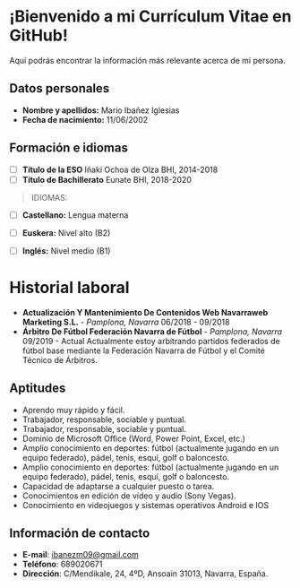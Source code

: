 # ¡Bienvenido a mi Currículum Vitae en GitHub!

Aquí podrás encontrar la información más relevante acerca de mi persona.
## Datos personales

 - **Nombre y apellidos:** Mario Ibañez Iglesias
 - **Fecha de nacimiento:** 11/06/2002
 

## Formación e idiomas

 - [ ] **Título de la ESO** Iñaki Ochoa de Olza BHI, 2014-2018
 - [ ] **Título de Bachillerato** Eunate BHI, 2018-2020

> IDIOMAS:
> 
 - [ ] **Castellano:** Lengua materna
 - [ ] **Euskera:** Nivel alto (B2)
 - [ ] **Inglés:** Nivel medio (B1)

 

 

# Historial laboral

 - **Actualización Y Mantenimiento De Contenidos Web Navarraweb
Marketing S.L.** - *Pamplona, Navarra*
06/2018 - 09/2018
 - **Árbitro De Fútbol Federación Navarra de Fútbol** - *Pamplona, Navarra* 09/2019 - Actual Actualmente estoy arbitrando partidos
   federados de fútbol base mediante la Federación Navarra de Fútbol y
   el Comité Técnico de Árbitros.

## Aptitudes

 - Aprendo muy rápido y fácil.
 - Trabajador, responsable, sociable y puntual.
 -  Trabajador, responsable, sociable y puntual.
 - Dominio de Microsoft Office (Word, Power Point, Excel, etc.)
 -  Amplio conocimiento en deportes: fútbol (actualmente jugando en un equipo
federado), pádel, tenis, esquí, golf o baloncesto.
 - Amplio conocimiento en deportes: fútbol (actualmente jugando en un equipo
federado), pádel, tenis, esquí, golf o baloncesto.
 - Capacidad de adaptarse a cualquier puesto o tarea.
 - Conocimientos en edición de vídeo y audio (Sony Vegas).
 - Conocimiento en videojuegos y sistemas operativos Android e IOS


## Información de contacto

 - **E-mail**: ibanezm09@gmail.com
 - **Teléfono**: 689020671
 - **Dirección**: C/Mendikale, 24, 4ºD, Ansoain 31013, Navarra, España.
